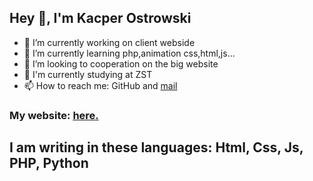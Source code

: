 ## Hey 👋, I'm Kacper Ostrowski

- 🔭 I’m currently working on client webside
- 🌱 I’m currently learning php,animation css,html,js...
- 👯 I’m looking to cooperation on the big website
- 🏫 I'm currently studying at ZST 
- 📫 How to reach me: GitHub and <a href="mailto:kontakt@ostrowskiprograming.pl">mail</a>

### My website: <a href='https://ostrowskiprograming.pl/ ' target='_blank'><u>here</u>.</a></p>
## I am writing in these languages: Html, Css, Js, PHP, Python

